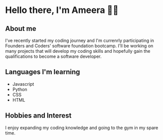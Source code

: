 # Hello there, I'm Ameera 👋🏼

## About me 

I've recently started my coding journey and I'm currenrly participating in Founders and Coders' software foundation bootcamp. I'll be working on many projects that will develop my coding skills and hopefully gain the qualifications to become a software developer. 

## Languages I'm learning 

- Javascript
- Python
- CSS
- HTML

## Hobbies and Interest 

I enjoy expanding my coding knowledge and going to the gym in my spare time. 




